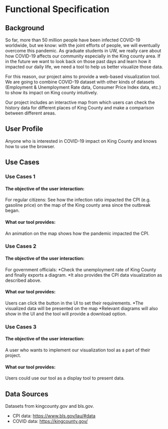 # Functional Specification
## Background
So far, more than 50 million people have been infected COVID-19 worldwide, but we know: with the joint efforts of people, we will eventually overcome this pandemic. As graduate students in UW, we really care about how COVID-19 affects our community especially in the King county area. If in the future we want to look back on those past days and learn how it impacted our daily life, we need a tool to help us better visualize those data. 

For this reason, our project aims to provide a web-based visualization tool. We are going to combine COVID-19 dataset with other kinds of datasets (Employment & Unemployment Rate data, Consumer Price Index data, etc.) to show its impact on King county intuitively.

Our project includes an interactive map from which users can check the history data for different places of King County and make a comparison between different areas.
## User Profile
Anyone who is interested in COVID-19 impact on King County and knows how to use the browser.

## Use Cases
### Use Cases 1
#### The objective of the user interaction: 
For regular citizens:
See how the infection ratio impacted the CPI (e.g. gasoline price) on the map of the King county area since the outbreak began. 
#### What our tool provides: 
An animation on the map shows how the pandemic impacted the CPI.

### Use Cases 2
#### The objective of the user interaction: 
For government officials: 
*Check the unemployment rate of King County and finally exports a diagram. 
*It also provides the CPI data visualization as described above.
#### What our tool provides:
Users can click the button in the UI to set their requirements. 
*The visualized data will be presented on the map
*Relevant diagrams will also show in the UI and the tool will provide a download option.  

### Use Cases 3
#### The objective of the user interaction: 
A user who wants to implement our visualization tool as a part of their project.
#### What our tool provides:
Users could use our tool as a display tool to present data.

## Data Sources
Datasets from kingcounty.gov and bls.gov.
* CPI data:
https://www.bls.gov/lau/#data
* COVID data:
https://kingcounty.gov/

